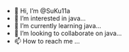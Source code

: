 - 👋 Hi, I’m @SuKu11a
- 👀 I’m interested in java...
- 🌱 I’m currently learning java...
- 💞️ I’m looking to collaborate on java...
- 📫 How to reach me ...

<!---
SuKu11/SuKu11 is a ✨ special ✨ repository because its `README.md` (this file) appears on your GitHub profile.
You can click the Preview link to take a look at your changes.
--->
